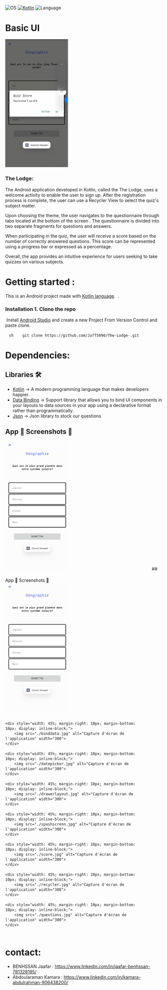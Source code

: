 ![OS](https://badgen.net/badge/OS/Android?icon=https://raw.githubusercontent.com/androiddevnotes/awesome-android-kotlin-apps/master/assets/android.svg&color=3ddc84)
[![Kotlin](https://img.shields.io/badge/Kotlin-1.7.21-blue.svg)](http://kotlinlang.org)
![Language](https://img.shields.io/github/languages/top/cortinico/kotlin-android-template?color=blue&logo=kotlin)
# Basic UI

<p float="left">
  <img src="./bloggif_6409fcd749ee0.gif" width="200"/> 
  <h3>The Lodge:</h3>
  <p>The Android application developed in Kotlin, called the The Lodge, uses a welcome activity to enable the user to sign up. After the registration process is complete, the user can use a Recycler View to select the quiz's subject matter.</p>
  <p>Upon choosing the theme, the user navigates to the questionnaire through tabs located at the bottom of the screen . The questionnaire is divided into two separate fragments for questions and answers.</p>
  <p>When participating in the quiz, the user will receive a score based on the number of correctly answered questions. This score can be represented using a progress bar or expressed as a percentage.</p>
  <p>Overall, the app provides an intuitive experience for users seeking to take quizzes on various subjects.</p>
</p>





# Getting started  :
This is an Android project made with [Kotlin language](https://kotlinlang.org/docs/home.html).
 . 
 ### Installation 1. Clone the repo
 Install [Android Studio](https://developer.android.com/studio) and create a new Project From Version Control and paste clone.
 
 
   ```sh
   git clone https://github.com/Jaff5090/The-Lodge-.git
   ```
   
# Dependencies: 



## Libraries 🛠 

- [Kotlin](https://github.com/JetBrains/kotlin) -> A modern programming language that makes developers happier.
- [Data Binding](https://developer.android.com/topic/libraries/data-binding) -> Support library that allows you to bind UI components in your layouts to data sources in your app using a declarative format rather than programmatically.
- [Json](https://javadoc.org/artifact/com.google.code.gson/gson/2.9.0/) -> Json library to stock our questions 


## App 📲 Screenshots 📸

<div style="width: 90%; margin-right: 10px; margin-bottom: 10px; display: inline-block;">
    <div style="width: 45%; margin-right: 10px; margin-bottom: 10px; display: inline-block;">
        <img src="./answer.jpg" alt="Capture d'écran de l'application" width="300">
    </div>
</div>
## App 📲 Screenshots 📸

<div style="width: 90%; margin-right: 10px; margin-bottom: 10px; display: inline-block;">
    <div style="width: 45%; margin-right: 10px; margin-bottom: 10px; display: inline-block;">
        <img src="./answer.jpg" alt="Capture d'écran de l'application" width="300">
    </div>

    <div style="width: 45%; margin-right: 10px; margin-bottom: 10px; display: inline-block;">
        <img src="./binddata.jpg" alt="Capture d'écran de l'application" width="300">
    </div>

    <div style="width: 45%; margin-right: 10px; margin-bottom: 10px; display: inline-block;">
        <img src="./datepicker.jpg" alt="Capture d'écran de l'application" width="300">
    </div>

    <div style="width: 45%; margin-right: 10px; margin-bottom: 10px; display: inline-block;">
        <img src="./drawerlayout.jpg" alt="Capture d'écran de l'application" width="300">
    </div>

    <div style="width: 45%; margin-right: 10px; margin-bottom: 10px; display: inline-block;">
        <img src="./spashscrenn.jpg" alt="Capture d'écran de l'application" width="300">
    </div>

    <div style="width: 45%; margin-right: 10px; margin-bottom: 10px; display: inline-block;">
        <img src="./score.jpg" alt="Capture d'écran de l'application" width="300">
    </div>

    <div style="width: 45%; margin-right: 10px; margin-bottom: 10px; display: inline-block;">
        <img src="./recycler.jpg" alt="Capture d'écran de l'application" width="300">
    </div>

    <div style="width: 45%; margin-right: 10px; margin-bottom: 10px; display: inline-block;">
        <img src="./questions.jpg" alt="Capture d'écran de l'application" width="300">
    </div>
</div>









# contact: 

* BENHSSAN Jaafar  : https://www.linkedin.com/in/jaafar-benhssan-781328195/
* Abdoularaman Kamara  : https://www.linkedin.com/in/kamara-abdulrahman-906438200/  






















